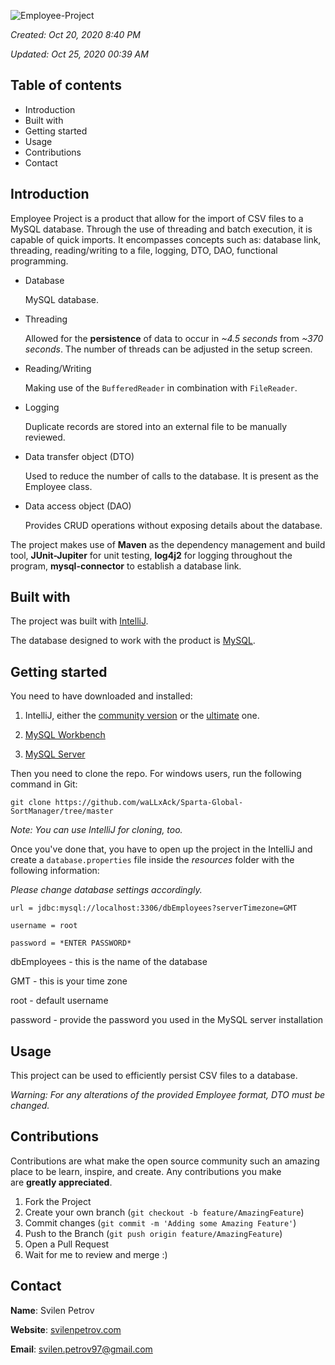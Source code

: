 ![Employee-Project](https://user-images.githubusercontent.com/15944458/97095701-b5ece100-165a-11eb-8079-184dc6b824f9.png)

*Created: Oct 20, 2020 8:40 PM*

*Updated: Oct 25, 2020 00:39 AM*

## Table of contents

- Introduction
- Built with
- Getting started
- Usage
- Contributions
- Contact

## Introduction

Employee Project is a product that allow for the import of CSV files to a MySQL database. Through the use of threading and batch execution, it is capable of quick imports. It encompasses concepts such as: database link, threading, reading/writing to a file, logging, DTO, DAO, functional programming.

- Database

    MySQL database.

- Threading

    Allowed for the **persistence** of data to occur in *~4.5 seconds* from *~370 seconds*. The number of threads can be adjusted in the setup screen.

- Reading/Writing

    Making use of the `BufferedReader` in combination with `FileReader`.

- Logging

    Duplicate records are stored into an external file to be manually reviewed.

- Data transfer object (DTO)

    Used to reduce the number of calls to the database. It is present as the Employee class.

- Data access object (DAO)

    Provides CRUD operations without exposing details about the database.

The project makes use of **Maven** as the dependency management and build tool, **JUnit-Jupiter** for unit testing, **log4j2** for logging throughout the program, **mysql-connector** to establish a database link.

## Built with

The project was built with [IntelliJ](https://www.jetbrains.com/idea/).

The database designed to work with the product is [MySQL](https://www.mysql.com/).

## Getting started

You need to have downloaded and installed:
 
1. IntelliJ, either the [community version](https://www.jetbrains.com/idea/download/download-thanks.html?platform=windows&code=IIC) or the [ultimate](https://www.jetbrains.com/idea/download/download-thanks.html?platform=windows) one.

2. [MySQL Workbench](https://dev.mysql.com/downloads/workbench/)

3. [MySQL Server](https://dev.mysql.com/downloads/windows/installer/8.0.html)

Then you need to clone the repo. For windows users, run the following command in Git:

`git clone https://github.com/waLLxAck/Sparta-Global-SortManager/tree/master`

*Note: You can use IntelliJ for cloning, too.*

Once you've done that, you have to open up the project in the IntelliJ and create a `database.properties` file inside the *resources* folder with the following information:

*Please change database settings accordingly.*

`url = jdbc:mysql://localhost:3306/dbEmployees?serverTimezone=GMT` 

`username = root`

`password = *ENTER PASSWORD*`

dbEmployees - this is the name of the database

GMT - this is your time zone

root - default username

password - provide the password you used in the MySQL server installation

## Usage

This project can be used to efficiently persist CSV files to a database.

*Warning: For any alterations of the provided Employee format, DTO must be changed.* 

## Contributions

Contributions are what make the open source community such an amazing place to be learn, inspire, and create. Any contributions you make are **greatly appreciated**.

1. Fork the Project
2. Create your own branch (`git checkout -b feature/AmazingFeature`)
3. Commit changes (`git commit -m 'Adding some Amazing Feature'`)
4. Push to the Branch (`git push origin feature/AmazingFeature`)
5. Open a Pull Request
6. Wait for me to review and merge :)

## Contact

**Name**: Svilen Petrov 

**Website**: [svilenpetrov.com](http://svilenpetrov.com) 

**Email**: svilen.petrov97@gmail.com
